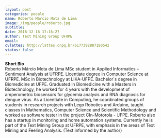 ```yaml
---
layout: post
categories: people
name: Roberto Márcio Mota de Lima
image: /img/people/roberto.jpg
subtitle: 
date: 2018-12-16 17:16:27
author: Text Mining Group UFRPE
email: 
cvlattes: http://lattes.cnpq.br/6177392887180542
status: false
---
```


<b>Short Bio</b><br/>
Roberto Márcio Mota de Lima MSc student in Applied Informatics – Sentiment Analysis at UFRPE. Licentiate degree in Computer Science at UFRPE. MSc in Biotechnology at LIKA-UFPE. Bachelor´s degree in Biomedicine at UFPE. Graduated in Biomedicine with a Masters in Biotechnology, he worked for 4 years with the development of amperometric biosensors for glycemia analysis and RNA diagnosis for dengue virus. As a Licentiate in Computing, he coordinated groups of students in research projects with Lego Robotics and Arduino, taught classes in Mathematics, Computer Science and Scientific Methodology and worked as software tester in the project CIn-Motorola - UFPE. Roberto also has a startup in monitoring and home automation systems. Currently he is part of
the Text Mining Group at UFRPE, with emphasis in the areas of Text Mining and Feeling
Analysis. (Text informed by the author)